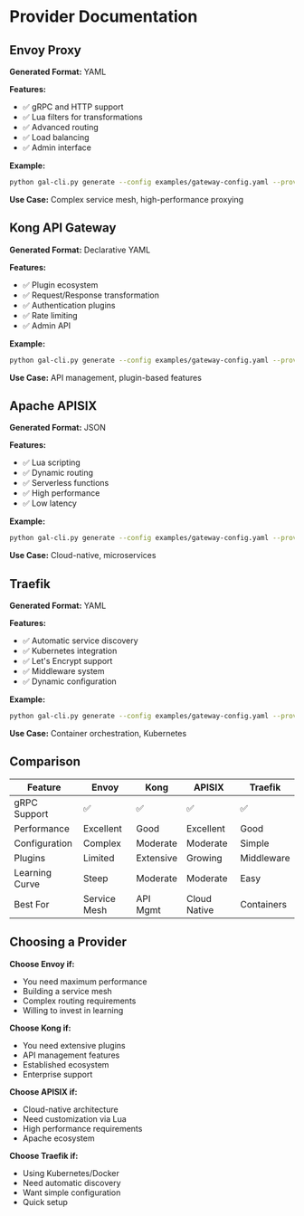 # Provider Documentation

## Envoy Proxy

**Generated Format:** YAML

**Features:**
- ✅ gRPC and HTTP support
- ✅ Lua filters for transformations
- ✅ Advanced routing
- ✅ Load balancing
- ✅ Admin interface

**Example:**
```bash
python gal-cli.py generate --config examples/gateway-config.yaml --provider envoy -o envoy.yaml
```

**Use Case:** Complex service mesh, high-performance proxying

## Kong API Gateway

**Generated Format:** Declarative YAML

**Features:**
- ✅ Plugin ecosystem
- ✅ Request/Response transformation
- ✅ Authentication plugins
- ✅ Rate limiting
- ✅ Admin API

**Example:**
```bash
python gal-cli.py generate --config examples/gateway-config.yaml --provider kong -o kong.yaml
```

**Use Case:** API management, plugin-based features

## Apache APISIX

**Generated Format:** JSON

**Features:**
- ✅ Lua scripting
- ✅ Dynamic routing
- ✅ Serverless functions
- ✅ High performance
- ✅ Low latency

**Example:**
```bash
python gal-cli.py generate --config examples/gateway-config.yaml --provider apisix -o apisix.json
```

**Use Case:** Cloud-native, microservices

## Traefik

**Generated Format:** YAML

**Features:**
- ✅ Automatic service discovery
- ✅ Kubernetes integration
- ✅ Let's Encrypt support
- ✅ Middleware system
- ✅ Dynamic configuration

**Example:**
```bash
python gal-cli.py generate --config examples/gateway-config.yaml --provider traefik -o traefik.yaml
```

**Use Case:** Container orchestration, Kubernetes

## Comparison

| Feature | Envoy | Kong | APISIX | Traefik |
|---------|-------|------|--------|---------|
| gRPC Support | ✅ | ✅ | ✅ | ✅ |
| Performance | Excellent | Good | Excellent | Good |
| Configuration | Complex | Moderate | Moderate | Simple |
| Plugins | Limited | Extensive | Growing | Middleware |
| Learning Curve | Steep | Moderate | Moderate | Easy |
| Best For | Service Mesh | API Mgmt | Cloud Native | Containers |

## Choosing a Provider

**Choose Envoy if:**
- You need maximum performance
- Building a service mesh
- Complex routing requirements
- Willing to invest in learning

**Choose Kong if:**
- You need extensive plugins
- API management features
- Established ecosystem
- Enterprise support

**Choose APISIX if:**
- Cloud-native architecture
- Need customization via Lua
- High performance requirements
- Apache ecosystem

**Choose Traefik if:**
- Using Kubernetes/Docker
- Need automatic discovery
- Want simple configuration
- Quick setup
